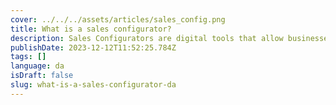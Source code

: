 ```yaml
---
cover: ../../../assets/articles/sales_config.png
title: What is a sales configurator?
description: Sales Configurators are digital tools that allow businesses to customize and quote products efficiently, enhancing customer experience and sales processes.
publishDate: 2023-12-12T11:52:25.784Z
tags: []
language: da
isDraft: false
slug: what-is-a-sales-configurator-da
---
```

